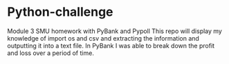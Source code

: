 # Python-challenge
Module 3 SMU homework with PyBank and Pypoll
This repo will display my knowledge of import os and csv and extracting the information and outputting it into a text file.
In PyBank I was able to break down the profit and loss over a period of time.
